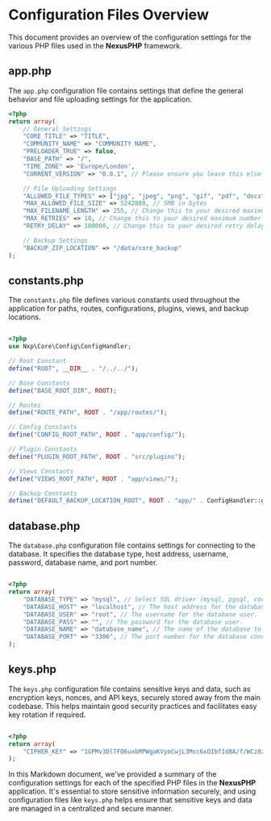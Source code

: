 # Configuration Files Overview

This document provides an overview of the configuration settings for the various PHP files used in the **NexusPHP** framework.

## app.php

The `app.php` configuration file contains settings that define the general behavior and file uploading settings for the application.

```php
<?php
return array(
    // General Settings
    "CORE_TITLE" => "TITLE",
    "COMMUNITY_NAME" => "COMMUNITY NAME",
    "PRELOADER_TRUE" => false,
    "BASE_PATH" => "/",
    "TIME_ZONE" => 'Europe/London',
    "CURRENT_VERSION" => "0.0.1", // Please ensure you leave this else you may corrupt your instance.

    // File Uploading Settings
    "ALLOWED_FILE_TYPES" => ["jpg", "jpeg", "png", "gif", "pdf", "docx", "xlsx"],
    "MAX_ALLOWED_FILE_SIZE" => 5242880, // 5MB in bytes
    "MAX_FILENAME_LENGTH" => 255, // Change this to your desired maximum filename length
    "MAX_RETRIES" => 10, // Change this to your desired maximum number of retries
    "RETRY_DELAY" => 100000, // Change this to your desired retry delay in microseconds

    // Backup Settings
    "BACKUP_ZIP_LOCATION" => "/data/core_backup"
);
```


## constants.php

The `constants.php` file defines various constants used throughout the application for paths, routes, configurations, plugins, views, and backup locations.

```php

<?php
use Nxp\Core\Config\ConfigHandler;

// Root Constant
define("ROOT", __DIR__ . "/../../");

// Base Constants
define("BASE_ROOT_DIR", ROOT);

// Routes
define("ROUTE_PATH", ROOT . "/app/routes/");

// Config Constants
define("CONFIG_ROOT_PATH", ROOT . "app/config/");

// Plugin Constants
define("PLUGIN_ROOT_PATH", ROOT . "src/plugins");

// Views Constants
define("VIEWS_ROOT_PATH", ROOT . "app/views/");

// Backup Constants
define("DEFAULT_BACKUP_LOCATION_ROOT", ROOT . "app/" . ConfigHandler::get("app", "BACKUP_ZIP_LOCATION"));
```


## database.php

The `database.php` configuration file contains settings for connecting to the database. It specifies the database type, host address, username, password, database name, and port number.

```php

<?php
return array(
    "DATABASE_TYPE" => "mysql", // Select SQL driver (mysql, pgsql, cockroachdb)
    "DATABASE_HOST" => "localhost", // The host address for the database server.
    "DATABASE_USER" => "root", // The username for the database user.
    "DATABASE_PASS" => "", // The password for the database user.
    "DATABASE_NAME" => "database_name", // The name of the database to connect to.
    "DATABASE_PORT" => "3306", // The port number for the database connection.
);
```


## keys.php

The `keys.php` configuration file contains sensitive keys and data, such as encryption keys, nonces, and API keys, securely stored away from the main codebase. This helps maintain good security practices and facilitates easy key rotation if required.

```php

<?php
return array(
    "CIPHER_KEY" => "1GPMv3DlTFO6uxbMPWgaKVymCwjL3Msc6xOIbfId8A/f/WCz8zGjqpDGJXpc3AVj"
);
```

In this Markdown document, we've provided a summary of the configuration settings for each of the specified PHP files in the **NexusPHP**  application. It's essential to store sensitive information securely, and using configuration files like `keys.php` helps ensure that sensitive keys and data are managed in a centralized and secure manner.


